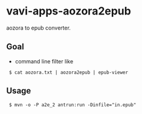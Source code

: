 # vavi-apps-aozora2epub

aozora to epub converter.

## Goal

 * command line filter like

```
 $ cat aozora.txt | aozora2epub | epub-viewer
```

## Usage

```
 $ mvn -o -P a2e_2 antrun:run -Dinfile="in.epub"
```
